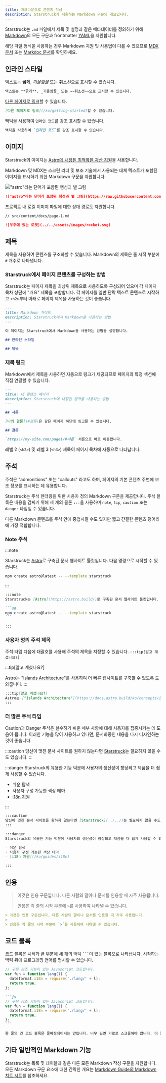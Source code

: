 ```yaml
---
title: 마크다운으로 콘텐츠 작성
description: Starstruck가 지원하는 Markdown 구문의 개요입니다.
---
```


Starstruck는 `.md` 파일에서 제목 및 설명과 같은 메타데이터를 정의하기 위해 [Markdown](https://daringfireball.net/projects/markdown/)의 모든 구문과 frontmatter [YAML](https://dev.to/paulasantamaria/introduction-to-yaml-125f)을 지원합니다.

해당 파일 형식을 사용하는 경우 Markdown 지원 및 사용법이 다를 수 있으므로 [MDX 문서](https://mdxjs.com/docs/what-is-mdx/#markdown) 또는 [Markdoc 문서](https://markdoc.dev/docs/syntax)를 확인하세요.

## 인라인 스타일

텍스트는 **굵게**, _기울임꼴_ 또는 ~~취소선~~으로 표시할 수 있습니다.

```md
텍스트는 **굵게**, _기울임꼴_ 또는 ~~취소선~~으로 표시할 수 있습니다.
```

[다른 페이지로 링크](/ko/getting-started)할 수 있습니다.

```md
[다른 페이지로 링크](/ko/getting-started)할 수 있습니다.
```

백틱을 사용하여 `인라인 코드`를 강조 표시할 수 있습니다.

```md
백틱을 사용하여 `인라인 코드`를 강조 표시할 수 있습니다.
```

## 이미지

Starstruck의 이미지는 [Astro에 내장된 최적화된 자산 지원](https://docs.astro.build/ko/guides/assets/)을 사용합니다.

Markdown 및 MDX는 스크린 리더 및 보조 기술에서 사용되는 대체 텍스트가 포함된 이미지를 표시하기 위한 Markdown 구문을 지원합니다.

!["astro"라는 단어가 포함된 행성과 별 그림](https://raw.githubusercontent.com/withastro/docs/main/public/default-og-image.png)

```md
!["astro"라는 단어가 포함된 행성과 별 그림](https://raw.githubusercontent.com/withastro/docs/main/public/default-og-image.png)
```

프로젝트 내 로컬 이미지 파일에 대한 상대 경로도 지원합니다.

```md
// src/content/docs/page-1.md

![우주에 있는 로켓](../../assets/images/rocket.svg)
```

## 제목

제목을 사용하여 콘텐츠를 구조화할 수 있습니다. Markdown의 제목은 줄 시작 부분에 `#` 개수로 나타냅니다.

### Starstruck에서 페이지 콘텐츠를 구성하는 방법

Starstruck는 페이지 제목을 최상위 제목으로 사용하도록 구성되어 있으며 각 페이지 목차 상단에 "개요" 제목을 포함합니다. 각 페이지를 일반 단락 텍스트 콘텐츠로 시작하고 `<h2>`부터 아래로 페이지 제목을 사용하는 것이 좋습니다.

```md
---
title: Markdown 가이드
description: Starstruck에서 Markdown을 사용하는 방법
---

이 페이지는 Starstruck에서 Markdown을 사용하는 방법을 설명합니다.

## 인라인 스타일

## 제목
```

### 제목 링크

Markdown에서 제목을 사용하면 자동으로 링크가 제공되므로 페이지의 특정 섹션에 직접 연결할 수 있습니다.

```md
---
title: 내 콘텐츠 페이지
description: Starstruck에 내장된 링크를 사용하는 방법
---

## 서론

[나의 결론](#결론)은 같은 페이지 하단에 링크될 수 있습니다.

## 결론

`https://my-site.com/page1/#서론` 서론으로 바로 이동합니다.
```

레벨 2 (`<h2>`) 및 레벨 3 (`<h3>`) 제목이 페이지 목차에 자동으로 나타납니다.

## 주석

주석은 "admonitions" 또는 "callouts" 라고도 하며, 페이지의 기본 콘텐츠 주변에 보조 정보를 표시하는 데 유용합니다.

Starstruck는 주석 렌더링을 위한 사용자 정의 Markdown 구문을 제공합니다. 주석 블록은 내용을 감싸기 위해 세 개의 콜론 `:::`을 사용하며 `note`, `tip`, `caution` 또는 `danger` 타입일 수 있습니다.

다른 Markdown 콘텐츠를 주석 안에 중첩시킬 수도 있지만 짧고 간결한 콘텐츠 덩어리에 가장 적합합니다.

### Note 주석

:::note

Starstruck는 [Astro](https://astro.build/)로 구축된 문서 웹사이트 툴킷입니다. 다음 명령으로 시작할 수 있습니다.

```sh
npm create astro@latest -- --template starstruck
```

:::

````md
:::note
Starstruck는 [Astro](https://astro.build/)로 구축된 문서 웹사이트 툴킷입니다. 다음 명령으로 시작할 수 있습니다.

```sh
npm create astro@latest -- --template starstruck
```

:::
````

### 사용자 정의 주석 제목

주석 타입 다음에 대괄호를 사용해 주석의 제목을 지정할 수 있습니다. `:::tip[알고 계셨나요?]`

:::tip[알고 계셨나요?]

Astro는 ["Islands Architecture"](https://docs.astro.build/ko/concepts/islands/)를 사용하여 더 빠른 웹사이트를 구축할 수 있도록 도와줍니다.
:::

```md
:::tip[알고 계셨나요?]
Astro는 ["Islands Architecture"](https://docs.astro.build/ko/concepts/islands/)를 사용하여 더 빠른 웹사이트를 구축할 수 있도록 도와줍니다.
:::
```

### 더 많은 주석 타입

Caution과 Danger 주석은 실수하기 쉬운 세부 사항에 대해 사용자를 집중시키는 데 도움이 됩니다. 이러한 기능을 많이 사용하고 있다면, 문서화중인 내용을 다시 디자인하는 것이 좋습니다.

:::caution
당신이 멋진 문서 사이트를 원하지 않는다면 [Starstruck](../../)는 필요하지 않을 수도 있습니다.
:::

:::danger
Starstruck의 유용한 기능 덕분에 사용자의 생산성이 향상되고 제품을 더 쉽게 사용할 수 있습니다.

- 쉬운 탐색
- 사용자 구성 가능한 색상 테마
- [i18n 지원](/ko/guides/i18n)

:::

```md
:::caution
당신이 멋진 문서 사이트를 원하지 않는다면 [Starstruck](../../)는 필요하지 않을 수도 있습니다.
:::

:::danger
Starstruck의 유용한 기능 덕분에 사용자의 생산성이 향상되고 제품을 더 쉽게 사용할 수 있습니다.

- 쉬운 탐색
- 사용자 구성 가능한 색상 테마
- [i18n 지원](/ko/guides/i18n)

:::
```

## 인용

> 이것은 인용 구문입니다. 다른 사람의 말이나 문서를 인용할 때 자주 사용됩니다.
>
> 인용은 각 줄의 시작 부분에 `>`를 사용하여 나타낼 수 있습니다.

```md
> 이것은 인용 구문입니다. 다른 사람의 말이나 문서를 인용할 때 자주 사용됩니다.
>
> 인용은 각 줄의 시작 부분에 `>`를 사용하여 나타낼 수 있습니다.
```

## 코드 블록

코드 블록은 시작과 끝 부분에 세 개의 백틱 <code>```</code>이 있는 블록으로 나타냅니다. 시작하는 백틱 뒤에 프로그래밍 언어를 명시할 수 있습니다.

```js
// 구문 강조 기능이 있는 Javascript 코드입니다.
var fun = function lang(l) {
  dateformat.i18n = require('./lang/' + l);
  return true;
};
```

````md
```js
// 구문 강조 기능이 있는 Javascript 코드입니다.
var fun = function lang(l) {
  dateformat.i18n = require('./lang/' + l);
  return true;
};
```
````

```md
한 줄의 긴 코드 블록은 줄바꿈되어서는 안됩니다. 너무 길면 가로로 스크롤해야 합니다. 이 줄은 이를 설명할 수 있을 만큼 길어야 합니다.
```

## 기타 일반적인 Markdown 기능

Starstruck는 목록 및 테이블과 같은 다른 모든 Markdown 작성 구문을 지원합니다. 모든 Markdown 구문 요소에 대한 간략한 개요는 [Markdown Guide의 Markdown 치트 시트](https://www.markdownguide.org/cheat-sheet/)를 참조하세요.
